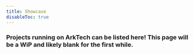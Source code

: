 ```yaml
---
title: Showcase
disableToc: true
---
```



### Projects running on ArkTech can be listed here! This page will be a WiP and likely blank for the first while.